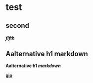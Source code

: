 # test
## second
##### fifth

Aalternative h1 markdown
-

**Aalternative h1 _markdown_**


[__gio__](https://github.com/lantinios/test "sssssssssssss")
